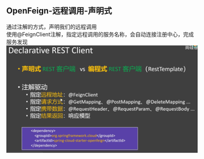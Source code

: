## OpenFeign-远程调用-声明式
通过注解的方式，声明我们的远程调用  
使用@FeignClient注解，指定远程调用的服务名称，会自动连接注册中心，完成服务发现
![](./images/cloud-20-01.png)